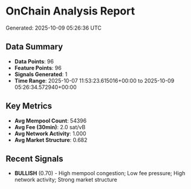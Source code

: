 # OnChain Analysis Report
Generated: 2025-10-09 05:26:36 UTC

## Data Summary
- **Data Points**: 96
- **Feature Points**: 96
- **Signals Generated**: 1
- **Time Range**: 2025-10-07 11:53:23.615016+00:00 to 2025-10-09 05:26:34.572940+00:00

## Key Metrics
- **Avg Mempool Count**: 54396
- **Avg Fee (30min)**: 2.0 sat/vB
- **Avg Network Activity**: 1.000
- **Avg Market Structure**: 0.682

## Recent Signals
- **BULLISH** (0.70) - High mempool congestion; Low fee pressure; High network activity; Strong market structure
